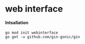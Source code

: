 # web interface

#### Intsallation

```Shell
go mod init webinterface
go get -u github.com/gin-gonic/gin
```